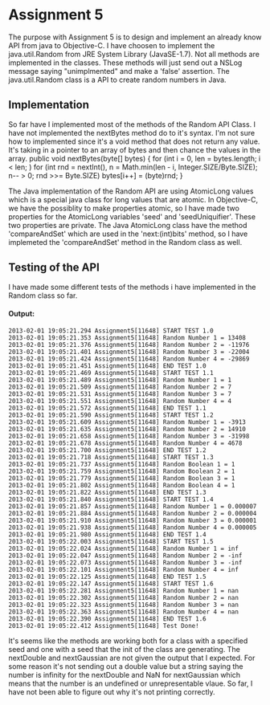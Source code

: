 Assignment 5
============

The purpose with Assignment 5 is to design and implement an already know API from java to Objective-C. 
I have choosen to implement the java.util.Random from JRE System Library (JavaSE-1.7). 
Not all methods are implemented in the classes. These methods will just send out a NSLog message saying "unimplmented" and make a 'false' assertion.
The java.util.Random class is a API to create random numbers in Java. 


Implementation
--------------
So far have I implemented most of the methods of the Random API Class. I have not implemented the nextBytes method do to it's syntax. I'm not sure how to implemented since it's a void method that does not return any value. It's taking in a pointer to an array of bytes and then chance the values in the array.
    public void nextBytes(byte[] bytes) {
        for (int i = 0, len = bytes.length; i < len; )
            for (int rnd = nextInt(),
                     n = Math.min(len - i, Integer.SIZE/Byte.SIZE);
                 n-- > 0; rnd >>= Byte.SIZE)
                bytes[i++] = (byte)rnd;
    }

The Java implementation of the Random API are using AtomicLong values which is a special java class for long values that are atomic. In Objective-C, we have the possiblity to make properties atomic, so I have made two properties for the AtomicLong variables 'seed' and 'seedUniquifier'. These two properties are private. The Java AtomicLong class have the method 'compareAndSet' which are used in the 'next:(int)bits' method, so I have implemeted the 'compareAndSet' method in the Random class as well.
	

Testing of the API
------------------
I have made some different tests of the methods i have implemented in the Random class so far.

#### Output:
	2013-02-01 19:05:21.294 Assignment5[11648] START TEST 1.0
	2013-02-01 19:05:21.353 Assignment5[11648] Random Number 1 = 13408
	2013-02-01 19:05:21.376 Assignment5[11648] Random Number 2 = -11976
	2013-02-01 19:05:21.401 Assignment5[11648] Random Number 3 = -22004
	2013-02-01 19:05:21.424 Assignment5[11648] Random Number 4 = -29869
	2013-02-01 19:05:21.451 Assignment5[11648] END TEST 1.0
	2013-02-01 19:05:21.469 Assignment5[11648] START TEST 1.1
	2013-02-01 19:05:21.489 Assignment5[11648] Random Number 1 = 1
	2013-02-01 19:05:21.509 Assignment5[11648] Random Number 2 = 7
	2013-02-01 19:05:21.531 Assignment5[11648] Random Number 3 = 7
	2013-02-01 19:05:21.551 Assignment5[11648] Random Number 4 = 4
	2013-02-01 19:05:21.572 Assignment5[11648] END TEST 1.1
	2013-02-01 19:05:21.590 Assignment5[11648] START TEST 1.2
	2013-02-01 19:05:21.609 Assignment5[11648] Random Number 1 = -3913
	2013-02-01 19:05:21.635 Assignment5[11648] Random Number 2 = 14910
	2013-02-01 19:05:21.658 Assignment5[11648] Random Number 3 = -31998
	2013-02-01 19:05:21.678 Assignment5[11648] Random Number 4 = 4678
	2013-02-01 19:05:21.700 Assignment5[11648] END TEST 1.2
	2013-02-01 19:05:21.718 Assignment5[11648] START TEST 1.3
	2013-02-01 19:05:21.737 Assignment5[11648] Random Boolean 1 = 1
	2013-02-01 19:05:21.759 Assignment5[11648] Random Boolean 2 = 1
	2013-02-01 19:05:21.779 Assignment5[11648] Random Boolean 3 = 1
	2013-02-01 19:05:21.802 Assignment5[11648] Random Boolean 4 = 1
	2013-02-01 19:05:21.822 Assignment5[11648] END TEST 1.3
	2013-02-01 19:05:21.840 Assignment5[11648] START TEST 1.4
	2013-02-01 19:05:21.857 Assignment5[11648] Random Number 1 = 0.000007
	2013-02-01 19:05:21.884 Assignment5[11648] Random Number 2 = 0.000004
	2013-02-01 19:05:21.910 Assignment5[11648] Random Number 3 = 0.000001
	2013-02-01 19:05:21.938 Assignment5[11648] Random Number 4 = 0.000005
	2013-02-01 19:05:21.980 Assignment5[11648] END TEST 1.4
	2013-02-01 19:05:22.003 Assignment5[11648] START TEST 1.5
	2013-02-01 19:05:22.024 Assignment5[11648] Random Number 1 = inf
	2013-02-01 19:05:22.047 Assignment5[11648] Random Number 2 = -inf
	2013-02-01 19:05:22.073 Assignment5[11648] Random Number 3 = -inf
	2013-02-01 19:05:22.101 Assignment5[11648] Random Number 4 = inf
	2013-02-01 19:05:22.125 Assignment5[11648] END TEST 1.5
	2013-02-01 19:05:22.147 Assignment5[11648] START TEST 1.6
	2013-02-01 19:05:22.281 Assignment5[11648] Random Number 1 = nan
	2013-02-01 19:05:22.302 Assignment5[11648] Random Number 2 = nan
	2013-02-01 19:05:22.323 Assignment5[11648] Random Number 3 = nan
	2013-02-01 19:05:22.363 Assignment5[11648] Random Number 4 = nan
	2013-02-01 19:05:22.390 Assignment5[11648] END TEST 1.6
	2013-02-01 19:05:22.412 Assignment5[11648] Test Done!

It's seems like the methods are working both for a class with a specified seed and one with a seed that the init of the class are generating. 
The nextDouble and nextGaussian are not given the output that I expected. For some reason it's not sending out a double value but a string saying the number is infinity for the nextDouble and NaN for nextGaussian which means that the number is an undefined or unrepresentable vlaue. So far, I have not been able to figure out why it's not printing correctly.
